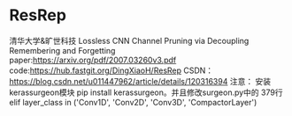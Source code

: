 # ResRep
清华大学&amp;旷世科技
Lossless CNN Channel Pruning via Decoupling Remembering and Forgetting  
paper:https://arxiv.org/pdf/2007.03260v3.pdf  
code:https://hub.fastgit.org/DingXiaoH/ResRep
CSDN：https://blog.csdn.net/u011447962/article/details/120316394
注意：
安装kerassurgeon模块 pip install kerassurgeon。并且修改surgeon.py中的 379行elif layer_class in ('Conv1D', 'Conv2D', 'Conv3D', 'CompactorLayer')
